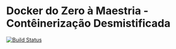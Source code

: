 # Docker do Zero à Maestria - Contêinerização Desmistificada 

[![Build Status](https://travis-ci.com/allanmrg/DockerFromZeroToMastery-SpingBootAndJava.svg?branch=master)](https://travis-ci.com/allanmrg/DockerFromZeroToMastery-SpingBootAndJava)
